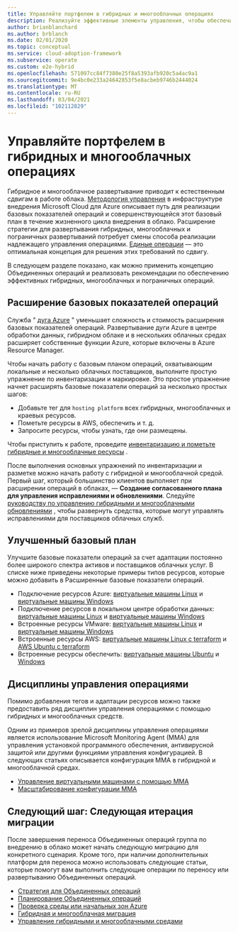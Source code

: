 ```yaml
---
title: Управляйте портфелем в гибридных и многооблачных операциях
description: Реализуйте эффективные элементы управления, чтобы обеспечить управление операциями в гибридных и многооблачных развертываниях с помощью плоскости управления предприятием Azure.
author: brianblanchard
ms.author: brblanch
ms.date: 02/01/2020
ms.topic: conceptual
ms.service: cloud-adoption-framework
ms.subservice: operate
ms.custom: e2e-hybrid
ms.openlocfilehash: 571097cc84f7380e25f8a5393afb920c5a4ac9a1
ms.sourcegitcommit: 9e4bc0e233a24642853f5e8acbeb9746b2444024
ms.translationtype: MT
ms.contentlocale: ru-RU
ms.lasthandoff: 03/04/2021
ms.locfileid: "102112829"
---
```

# <a name="manage-your-portfolio-across-hybrid-and-multicloud-operations"></a>Управляйте портфелем в гибридных и многооблачных операциях

Гибридное и многооблачное развертывание приводит к естественным сдвигам в работе облака. [Методология управления](../../manage/index.md) в инфраструктуре внедрения Microsoft Cloud для Azure описывает путь для реализации базовых показателей операций и совершенствующейся этот базовый план в течение жизненного цикла внедрения в облако. Расширение стратегии для развертывания гибридных, многооблачных и пограничных развертываний потребует смены способа реализации надлежащего управления операциями. [Единые операции](./unified-operations.md) — это оптимальная концепция для решения этих требований по сдвигу.

В следующем разделе показано, как можно применить концепцию Объединенных операций и реализовать рекомендации по обеспечению эффективных гибридных, многооблачных и пограничных операций.

## <a name="extending-your-operations-baseline"></a>Расширение базовых показателей операций

Служба " [дуга Azure](/azure/azure-arc/overview) " уменьшает сложность и стоимость расширения базовых показателей операций. Развертывание дуги Azure в центре обработки данных, гибридном облаке и в нескольких облачных средах расширяет собственные функции Azure, которые включены в Azure Resource Manager.

Чтобы начать работу с базовым планом операций, охватывающим локальные и несколько облачных поставщиков, выполните простую упражнение по инвентаризации и маркировке. Это простое упражнение начнет расширять базовые показатели операций за несколько простых шагов:

- Добавьте тег для `hosting platform` всех гибридных, многооблачных и краевых ресурсов.
- Пометьте ресурсы в AWS, обеспечить и т. д.
- Запросите ресурсы, чтобы узнать, где они размещены.

Чтобы приступить к работе, проведите [инвентаризацию и пометьте гибридные и многооблачные ресурсы](../../manage/hybrid/server/best-practices/arc-inventory-tagging.md) .

<!-- docutune:casing "update management guide" -->

После выполнения основных упражнений по инвентаризации и разметке можно начать работу с гибридной и многооблачной средой. Первый шаг, который большинство клиентов выполняет при расширении операций в облаках, — **Создание согласованного плана для управления исправлениями и обновлениями**. Следуйте [руководству по управлению гибридными и многооблачными обновлениями](../../manage/hybrid/server/best-practices/arc-update-management.md) , чтобы развернуть средства, которые могут управлять исправлениями для поставщиков облачных служб.

## <a name="enhanced-baseline"></a>Улучшенный базовый план

Улучшите базовые показатели операций за счет адаптации постоянно более широкого спектра активов и поставщиков облачных услуг. В списке ниже приведены некоторые примеры типов ресурсов, которые можно добавить в Расширенные базовые показатели операций.

- Подключение ресурсов Azure: [виртуальные машины Linux](../../manage/hybrid/server/best-practices/arm-template-linux.md) и [виртуальные машины Windows](../../manage/hybrid/server/best-practices/arm-template-windows.md)
- Подключение ресурсов в локальном центре обработки данных: [виртуальные машины Linux](../../manage/hybrid/server/best-practices/onboard-server-linux.md) и [виртуальные машины Windows](../../manage/hybrid/server/best-practices/onboard-server-windows.md)
- Встроенные ресурсы VMware: [виртуальные машины Linux](../../manage/hybrid/server/best-practices/vmware-scaled-powercli-linux.md) и [виртуальные машины Windows](../../manage/hybrid/server/best-practices/vmware-scaled-powercli-windows.md)
- Встроенные ресурсы AWS: [виртуальные машины Linux с terraform](../../manage/hybrid/server/best-practices/aws-terraform-al2.md) и [AWS Ubuntu с terraform](../../manage/hybrid/server/best-practices/aws-terraform-ubuntu.md)
- Встроенные ресурсы обеспечить: [виртуальные машины Ubuntu](../../manage/hybrid/server/best-practices/gcp-terraform-ubuntu.md) и [Windows](../../manage/hybrid/server/best-practices/gcp-terraform-windows.md)

## <a name="operations-management-disciplines"></a>Дисциплины управления операциями

Помимо добавления тегов и адаптации ресурсов можно также предоставить ряд дисциплин управления операциями с помощью гибридных и многооблачных средств.

Одним из примеров зрелой дисциплины управления операциями является использование Microsoft Monitoring Agent (MMA) для управления установкой программного обеспечения, антивирусной защитой или другими функциями управления конфигурацией. В следующих статьях описывается конфигурация MMA в гибридной и многооблачной средах.

- [Управление виртуальными машинами с помощью MMA](../../manage/hybrid/server/best-practices/arc-vm-extension-mma.md)
- [Масштабирование конфигурации MMA](../../manage/hybrid/server/best-practices/arc-vm-extension-custom-script.md)

## <a name="next-step-your-next-migration-iteration"></a>Следующий шаг: Следующая итерация миграции

После завершения переноса Объединенных операций группа по внедрению в облако может начать следующую миграцию для конкретного сценария. Кроме того, при наличии дополнительных платформ для переноса можно использовать следующие статьи, которые помогут вам выполнить следующие операции по переносу или развертыванию Объединенных операций.

- [Стратегия для Объединенных операций](./strategy.md)
- [Планирование Объединенных операций](./plan.md)
- [Проверка среды или начальных зон Azure](./ready.md)
- [Гибридная и многооблачная миграция](./migrate.md)
- [Управление гибридными и многооблачными средами](./govern.md)
